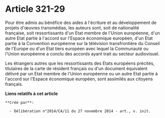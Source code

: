 # Article 321-29

Pour être admis au bénéfice des aides à l'écriture et au développement de projets d'œuvres transmédias, les auteurs sont,
soit de nationalité française, soit ressortissants d'un Etat membre de l'Union européenne, d'un autre Etat partie à l'accord
sur l'Espace économique européen, d'un Etat partie à la Convention européenne sur la télévision transfrontière du Conseil de
l'Europe ou d'un Etat tiers européen avec lequel la Communauté ou l'Union européenne a conclu des accords ayant trait au
secteur audiovisuel. 

Les étrangers autres que les ressortissants des Etats européens précités, titulaires de la carte de résident français ou d'un
document équivalent délivré par un Etat membre de l'Union européenne ou un autre Etat partie à l'accord sur l'Espace
économique européen, sont assimilés aux citoyens français.

**Liens relatifs à cet article**

	**Créé par**:

	  - Délibération n°2014/CA/11 du 27 novembre 2014 - art., v. init.
